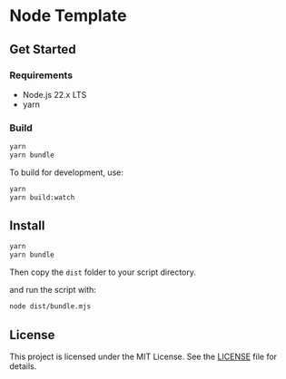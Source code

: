 # Node Template

## Get Started

### Requirements

- Node.js 22.x LTS
- yarn

### Build

```bash
yarn
yarn bundle
```

To build for development, use:

```bash
yarn
yarn build:watch
```

## Install

```bash
yarn
yarn bundle
```

Then copy the `dist` folder to your script directory.

and run the script with:

```bash
node dist/bundle.mjs
```

## License

This project is licensed under the MIT License. See the [LICENSE](LICENSE) file for details.
